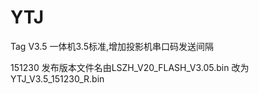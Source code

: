 # YTJ
Tag V3.5 一体机3.5标准,增加投影机串口码发送间隔

151230 发布版本文件名由LSZH_V20_FLASH_V3.05.bin  改为 YTJ_V3.5_151230_R.bin